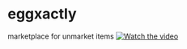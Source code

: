 # eggxactly
marketplace for unmarket items
[![Watch the video](https://i.imgur.com/s56WrcF.gif)](https://youtu.be/-oQXZOGyqyA)
